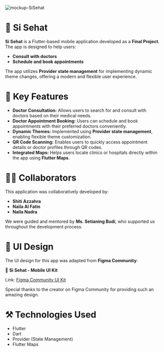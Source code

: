 ![mockup-SiSehat](https://github.com/user-attachments/assets/2a10063f-e2e9-4a84-a333-a57265713ba0)
# 💊 Si Sehat 

**Si Sehat** is a Flutter-based mobile application developed as a **Final Project**. The app is designed to help users:

- **Consult with doctors**
- **Schedule and book appointments**

The app utilizes **Provider state management** for implementing dynamic theme changes, offering a modern and flexible user experience.

# 🔑 Key Features

- **Doctor Consultation:** Allows users to search for and consult with doctors based on their medical needs.
- **Doctor Appointment Booking:** Users can schedule and book appointments with their preferred doctors conveniently.
- **Dynamic Themes:** Implemented using **Provider state management**, enabling flexible theme customization.
- **QR Code Scanning:** Enables users to quickly access appointment details or doctor profiles through QR codes.
- **Integrated Maps:** Helps users locate clinics or hospitals directly within the app using **Flutter Maps**.

# 🤝🏻 Collaborators

This application was collaboratively developed by:

- **Shiti Azzahra**
- **Naila Al Fatin**
- **Naila Nadra**

We were guided and mentored by **Ms. Setianing Budi**, who supported us throughout the development process.

# 🎨 UI Design

The UI design for this app was adapted from **Figma Community**:

💙 **Si Sehat - Mobile UI Kit**

Link: [Figma Community UI Kit](https://www.figma.com/design/Ct1qv7zD5azOwaTbwLCaJi/%F0%9F%92%8A-Si---Sehat---Mobile-UI-Kit-(Community)?node-id=0-1&node-type=canvas&t=hCaK6JgYqds2Zpt4-0)

Special thanks to the creator on Figma Community for providing such an amazing design.

# ⚒️ Technologies Used

- Flutter
- Dart
- Provider (State Management)
- Flutter Maps
